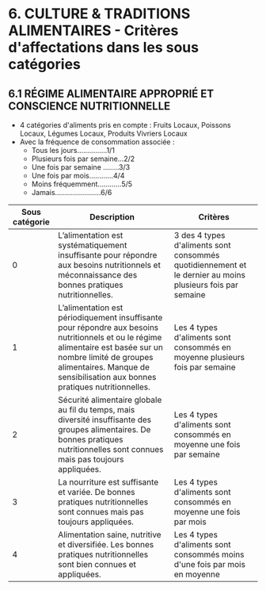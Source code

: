 # 6. CULTURE & TRADITIONS ALIMENTAIRES - Critères d'affectations dans les sous catégories 

## 6.1 RÉGIME ALIMENTAIRE APPROPRIÉ ET CONSCIENCE NUTRITIONNELLE

- 4 catégories d'aliments pris en compte :  Fruits Locaux, Poissons Locaux, Légumes Locaux, Produits Vivriers Locaux
- Avec la fréquence de consommation associée : 
  - Tous les jours...............1/1
  - Plusieurs fois par semaine...2/2
  - Une fois par semaine ........3/3
  - Une fois par mois............4/4
  - Moins fréquemment............5/5
  - Jamais.......................6/6

| Sous catégorie | Description                                                                                       | Critères                                                |
|----------------|---------------------------------------------------------------------------------------------------|-------------------------------------------------------|
| 0     | L’alimentation est systématiquement insuffisante pour répondre aux besoins nutritionnels et méconnaissance des bonnes pratiques nutritionnelles.                           |  3 des 4 types d'aliments sont consommés quotidiennement et le dernier au moins plusieurs fois par semaine |
| 1     | L’alimentation est périodiquement insuffisante pour répondre aux besoins nutritionnels et ou le régime alimentaire est basée sur un nombre limité de groupes alimentaires. Manque de sensibilisation aux bonnes pratiques nutritionnelles. | Les 4 types d'aliments sont consommés en moyenne plusieurs fois par semaine  |
| 2     | Sécurité alimentaire globale au fil du temps, mais diversité insuffisante des groupes alimentaires. De bonnes pratiques nutritionnelles sont connues mais pas toujours appliquées. | Les 4 types d'aliments sont consommés en moyenne une fois par semaine  |
| 3     | La nourriture est suffisante et variée. De bonnes pratiques nutritionnelles sont connues mais pas toujours appliquées.                                                       | Les 4 types d'aliments sont consommés en moyenne une fois par mois  |
| 4     | Alimentation saine, nutritive et diversifiée. Les bonnes pratiques nutritionnelles sont bien connues et appliquées.                                                           | Les 4 types d'aliments sont consommés moins d'une fois par mois en moyenne   |

